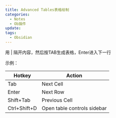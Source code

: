 ```yaml
---
title: Advanced Tables表格绘制
categories:
  - Notes
  - Ob插件
update: 
tags:
  - Obsidian
---
```

用 | 隔开内容，然后按TAB生成表格，Enter进入下一行

示例：

| Hotkey       | Action                      |
| ------------ | --------------------------- |
| Tab          | Next Cell                   |
| Enter        | Next Row                    |
| Shift+Tab    | Previous Cell               |
| Ctrl+Shift+D | Open table controls sidebar |
